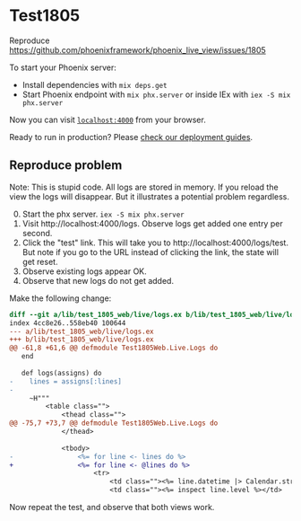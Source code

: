 # Test1805

Reproduce https://github.com/phoenixframework/phoenix_live_view/issues/1805

To start your Phoenix server:

  * Install dependencies with `mix deps.get`
  * Start Phoenix endpoint with `mix phx.server` or inside IEx with `iex -S mix phx.server`

Now you can visit [`localhost:4000`](http://localhost:4000) from your browser.

Ready to run in production? Please [check our deployment guides](https://hexdocs.pm/phoenix/deployment.html).

## Reproduce problem

Note: This is stupid code. All logs are stored in memory. If you reload the
view the logs will disappear. But it illustrates a potential problem regardless.

0. Start the phx server. `iex -S mix phx.server`
1. Visit http://localhost:4000/logs. Observe logs get added one entry per second.
2. Click the "test" link. This will take you to
   http://localhost:4000/logs/test. But note if you go to the URL instead of
   clicking the link, the state will get reset.
3. Observe existing logs appear OK.
4. Observe that new logs do not get added.

Make the following change:

```diff
diff --git a/lib/test_1805_web/live/logs.ex b/lib/test_1805_web/live/logs.ex
index 4cc8e26..558eb40 100644
--- a/lib/test_1805_web/live/logs.ex
+++ b/lib/test_1805_web/live/logs.ex
@@ -61,8 +61,6 @@ defmodule Test1805Web.Live.Logs do
   end
 
   def logs(assigns) do
-    lines = assigns[:lines]
-
     ~H"""
         <table class="">
             <thead class="">
@@ -75,7 +73,7 @@ defmodule Test1805Web.Live.Logs do
             </thead>
 
             <tbody>
-                <%= for line <- lines do %>
+                <%= for line <- @lines do %>
                     <tr>
                         <td class=""><%= line.datetime |> Calendar.strftime("%Y-%m-%d %H:%M:%S") %></td>
                         <td class=""><%= inspect line.level %></td>
```

Now repeat the test, and observe that both views work.
